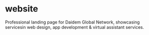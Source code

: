 # website
Professional  landing page for Daidem Global Network, showcasing servicesin web design, app development &amp; virtual assistant services.
